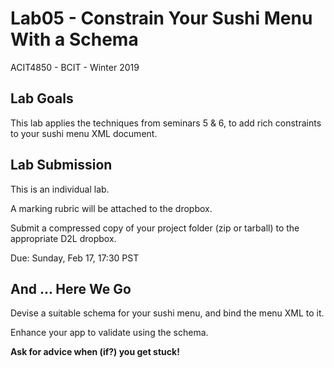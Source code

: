 # Lab05 - Constrain Your Sushi Menu With a Schema
ACIT4850 - BCIT - Winter 2019

## Lab Goals

This lab applies the techniques from seminars 5 & 6, to add rich constraints to
your sushi menu XML document.

## Lab Submission

This is an individual lab.

A marking rubric will be attached to the dropbox.

Submit a compressed copy of your project folder (zip or tarball) to the appropriate D2L dropbox.

Due: Sunday, Feb 17, 17:30 PST

## And ... Here We Go

Devise a suitable schema for your sushi menu, and bind the menu XML
to it.

Enhance your app to validate using the schema.

**Ask for advice when (if?) you get stuck!**